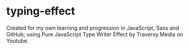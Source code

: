 # typing-effect

Created for my own learning and progression in JavaScript, Sass and GitHub; using Pure JavaScript Type Writer Effect by Traversy Media on Youtube.
